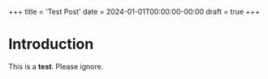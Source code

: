 +++
title = 'Test Post'
date = 2024-01-01T00:00:00-00:00
draft = true
+++

# Introduction

This is a **test**. Please ignore.